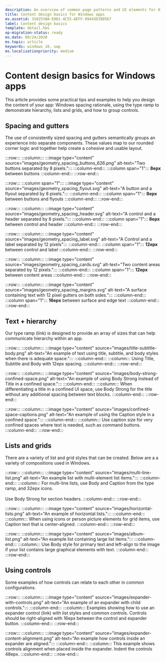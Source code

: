 ```yaml
---
description: An overview of common page patterns and UI elements for displaying content in your Windows app.
title: Content design basics for Windows apps
ms.assetid: 3102530A-E0D1-4C55-AEFF-99443D39D567
label: Content design basics
template: detail.hbs
op-migration-status: ready
ms.date: 09/24/2020
ms.topic: article
keywords: windows 10, uwp
ms.localizationpriority: medium
---
```


# Content design basics for Windows apps

This article provides some practical tips and examples to help you design the content of your app: Windows spacing rationale, using the type ramp to demonstrate hierarchy, lists and grids, and how to group controls.

## Spacing and gutters

The use of consistently sized spacing and gutters semantically groups an experience into separate components. These values map to our rounded corner logic and together help create a cohesive and usable layout.

:::row:::
    :::column:::
        :::image type="content" source="images/geometry_spacing_buttons_626.png" alt-text="Two buttons separated by 8 pixels.":::
    :::column-end:::
    :::column span="1":::
        **8epx** between buttons
    :::column-end:::
:::row-end:::

:::row:::
    :::column span="1":::
        :::image type="content" source="images/geometry_spacing_flyout.svg" alt-text="A button and a flyout separated by 8 pixels.":::
    :::column-end:::
    :::column span="1":::
        **8epx** between buttons and flyouts
    :::column-end:::
:::row-end:::

:::row:::
    :::column:::
        :::image type="content" source="images/geometry_spacing_header.svg" alt-text="A control and a header separated by 8 pixels.":::
    :::column-end:::
    :::column span="1":::
        **8epx** between control and header
    :::column-end:::
:::row-end:::

:::row:::
    :::column:::
        :::image type="content" source="images/geometry_spacing_label.svg" alt-text="A Control and a label separated by 12 pixels":::
    :::column-end:::
    :::column span="1":::
        **12epx** between control and label
    :::column-end:::
:::row-end:::

:::row:::
    :::column:::
        :::image type="content" source="images/geometry_spacing_cards.svg" alt-text="Two content areas separated by 12 pixels.":::
    :::column-end:::
    :::column span="1":::
        **12epx** between content areas
    :::column-end:::
:::row-end:::

:::row:::
    :::column:::
        :::image type="content" source="images/geometry_spacing_margins.svg" alt-text="A surface containing text with 12 pixel gutters on both sides.":::
    :::column-end:::
    :::column span="1":::
        **16epx** between surface and edge text
    :::column-end:::
:::row-end:::

## Text + hierarchy

Our type ramp (link) is designed to provide an array of sizes that can help communicate hierarchy within an app.  

:::row:::
    :::column:::
        :::image type="content" source="images/title-subtitle-body.png" alt-text="An example of text using title, subtitle, and body styles when there is adequate space.":::
    :::column-end:::
    :::column:::
        Using Title, Subtitle and Body with 12epx spacing.
    :::column-end:::
:::row-end:::

:::row:::
    :::column:::
        :::image type="content" source="images/body-strong-confined-space.png" alt-text="An example of using Body Strong instead of Title in a confined space.":::
    :::column-end:::
    :::column:::
        When differentiating a title in a confined UI space, use Body Strong for the title without any additional spacing between text blocks.
    :::column-end:::
:::row-end:::

:::row:::
    :::column:::
        :::image type="content" source="images/confined-space-captions.png" alt-text="An example of using the Caption style in a confined space.":::
    :::column-end:::
    :::column:::
        Use caption size for very confined spaces where text is needed, such as command buttons.
    :::column-end:::
:::row-end:::

## Lists and grids

There are a variety of list and grid styles that can be created. Below are a a variety of compositions used in Windows.

:::row:::
    :::column:::
        :::image type="content" source="images/multi-line-list.png" alt-text="An example list with multi-element list items.":::
    :::column-end:::
    :::column:::
        For multi-line lists, use Body and Caption from the type ramp, and 32epx icons.<br><br>Use Body Strong for section headers.
    :::column-end:::
:::row-end:::

:::row:::
    :::column:::
        :::image type="content" source="images/horizontal-lists.png" alt-text="An example of horizontal lists.":::
    :::column-end:::
    :::column:::
        When using icons or person picture elements for grid items, use Caption text that is center-aligned.
    :::column-end:::
:::row-end:::

:::row:::
    :::column:::
        :::image type="content" source="images/album-list.png" alt-text="An example list containing large list items.":::
    :::column-end:::
    :::column:::
         Use Body style for primary text and left-align to the image if your list contains large graphical elements with text.
    :::column-end:::
:::row-end:::

## Using controls

Some examples of how controls can relate to each other in common configurations.

:::row:::
    :::column:::
        :::image type="content" source="images/expander-with-controls.png" alt-text="An example of an expander with child controls.":::
    :::column-end:::
    :::column:::
        Examples showing how to use an expander control (link) with list styles and common controls. Controls should be right-aligned with 16epx between the control and expander button.
    :::column-end:::
:::row-end:::

:::row:::
    :::column:::
        :::image type="content" source="images/expander-content-alignment.png" alt-text="An example how controls inside an expander are aligned.":::
    :::column-end:::
    :::column:::
        This example shows controls alignment when placed inside the expander. Indent the controls 48epx.
    :::column-end:::
:::row-end:::
